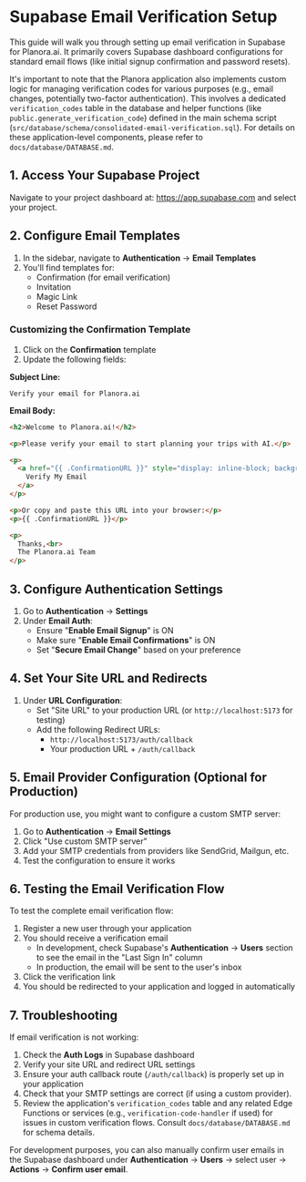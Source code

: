 # Supabase Email Verification Setup

This guide will walk you through setting up email verification in Supabase for Planora.ai. It primarily covers Supabase dashboard configurations for standard email flows (like initial signup confirmation and password resets).

It's important to note that the Planora application also implements custom logic for managing verification codes for various purposes (e.g., email changes, potentially two-factor authentication). This involves a dedicated `verification_codes` table in the database and helper functions (like `public.generate_verification_code`) defined in the main schema script (`src/database/schema/consolidated-email-verification.sql`). For details on these application-level components, please refer to `docs/database/DATABASE.md`.

## 1. Access Your Supabase Project

Navigate to your project dashboard at: https://app.supabase.com and select your project.

## 2. Configure Email Templates

1. In the sidebar, navigate to **Authentication** → **Email Templates**
2. You'll find templates for:
   - Confirmation (for email verification)
   - Invitation
   - Magic Link
   - Reset Password

### Customizing the Confirmation Template

1. Click on the **Confirmation** template
2. Update the following fields:

**Subject Line:**
```
Verify your email for Planora.ai
```

**Email Body:**
```html
<h2>Welcome to Planora.ai!</h2>

<p>Please verify your email to start planning your trips with AI.</p>

<p>
  <a href="{{ .ConfirmationURL }}" style="display: inline-block; background: linear-gradient(to right, #8a2be2, #ff69b4); color: white; padding: 12px 24px; border-radius: 4px; text-decoration: none; font-weight: bold;">
    Verify My Email
  </a>
</p>

<p>Or copy and paste this URL into your browser:</p>
<p>{{ .ConfirmationURL }}</p>

<p>
  Thanks,<br>
  The Planora.ai Team
</p>
```

## 3. Configure Authentication Settings

1. Go to **Authentication** → **Settings**
2. Under **Email Auth**:
   - Ensure "**Enable Email Signup**" is ON
   - Make sure "**Enable Email Confirmations**" is ON
   - Set "**Secure Email Change**" based on your preference

## 4. Set Your Site URL and Redirects

1. Under **URL Configuration**:
   - Set "Site URL" to your production URL (or `http://localhost:5173` for testing)
   - Add the following Redirect URLs:
     - `http://localhost:5173/auth/callback`
     - Your production URL + `/auth/callback`

## 5. Email Provider Configuration (Optional for Production)

For production use, you might want to configure a custom SMTP server:

1. Go to **Authentication** → **Email Settings**
2. Click "Use custom SMTP server"
3. Add your SMTP credentials from providers like SendGrid, Mailgun, etc.
4. Test the configuration to ensure it works

## 6. Testing the Email Verification Flow

To test the complete email verification flow:

1. Register a new user through your application
2. You should receive a verification email
   - In development, check Supabase's **Authentication** → **Users** section to see the email in the "Last Sign In" column
   - In production, the email will be sent to the user's inbox
3. Click the verification link
4. You should be redirected to your application and logged in automatically

## 7. Troubleshooting

If email verification is not working:

1. Check the **Auth Logs** in Supabase dashboard
2. Verify your site URL and redirect URL settings
3. Ensure your auth callback route (`/auth/callback`) is properly set up in your application
4. Check that your SMTP settings are correct (if using a custom provider).
5. Review the application's `verification_codes` table and any related Edge Functions or services (e.g., `verification-code-handler` if used) for issues in custom verification flows. Consult `docs/database/DATABASE.md` for schema details.

For development purposes, you can also manually confirm user emails in the Supabase dashboard under **Authentication** → **Users** → select user → **Actions** → **Confirm user email**.
